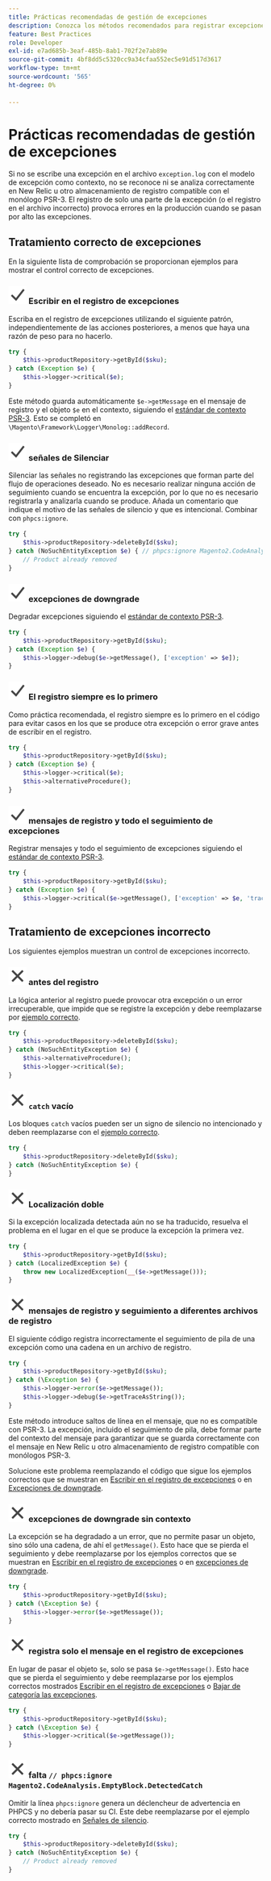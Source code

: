 ```yaml
---
title: Prácticas recomendadas de gestión de excepciones
description: Conozca los métodos recomendados para registrar excepciones al desarrollar proyectos de Adobe Commerce.
feature: Best Practices
role: Developer
exl-id: e7ad685b-3eaf-485b-8ab1-702f2e7ab89e
source-git-commit: 4bf8dd5c5320cc9a34cfaa552ec5e91d517d3617
workflow-type: tm+mt
source-wordcount: '565'
ht-degree: 0%

---
```


# Prácticas recomendadas de gestión de excepciones

Si no se escribe una excepción en el archivo `exception.log` con el modelo de excepción como contexto, no se reconoce ni se analiza correctamente en New Relic u otro almacenamiento de registro compatible con el monólogo PSR-3. El registro de solo una parte de la excepción (o el registro en el archivo incorrecto) provoca errores en la producción cuando se pasan por alto las excepciones.

## Tratamiento correcto de excepciones

En la siguiente lista de comprobación se proporcionan ejemplos para mostrar el control correcto de excepciones.

### ![correcto](../../../assets/yes.svg) Escribir en el registro de excepciones

Escriba en el registro de excepciones utilizando el siguiente patrón, independientemente de las acciones posteriores, a menos que haya una razón de peso para no hacerlo.

```php
try {
    $this->productRepository->getById($sku);
} catch (Exception $e) {
    $this->logger->critical($e);
}
```

Este método guarda automáticamente `$e->getMessage` en el mensaje de registro y el objeto `$e` en el contexto, siguiendo el [estándar de contexto PSR-3](https://www.php-fig.org/psr/psr-3/#13-context). Esto se completó en `\Magento\Framework\Logger\Monolog::addRecord`.

### ![corregir](../../../assets/yes.svg) señales de Silenciar

Silenciar las señales no registrando las excepciones que forman parte del flujo de operaciones deseado. No es necesario realizar ninguna acción de seguimiento cuando se encuentra la excepción, por lo que no es necesario registrarla y analizarla cuando se produce. Añada un comentario que indique el motivo de las señales de silencio y que es intencional. Combinar con `phpcs:ignore`.

```php
try {
    $this->productRepository->deleteById($sku);
} catch (NoSuchEntityException $e) { // phpcs:ignore Magento2.CodeAnalysis.EmptyBlock.DetectedCatch
    // Product already removed
}
```

### ![corregir](../../../assets/yes.svg) excepciones de downgrade

Degradar excepciones siguiendo el [estándar de contexto PSR-3](https://www.php-fig.org/psr/psr-3/#13-context).

```php
try {
    $this->productRepository->getById($sku);
} catch (Exception $e) {
    $this->logger->debug($e->getMessage(), ['exception' => $e]);
}
```

### ![corregir](../../../assets/yes.svg) El registro siempre es lo primero

Como práctica recomendada, el registro siempre es lo primero en el código para evitar casos en los que se produce otra excepción o error grave antes de escribir en el registro.

```php
try {
    $this->productRepository->getById($sku);
} catch (Exception $e) {
    $this->logger->critical($e);
    $this->alternativeProcedure();
}
```

### ![corregir](../../../assets/yes.svg) mensajes de registro y todo el seguimiento de excepciones

Registrar mensajes y todo el seguimiento de excepciones siguiendo el [estándar de contexto PSR-3](https://www.php-fig.org/psr/psr-3/#13-context).

```php
try {
    $this->productRepository->getById($sku);
} catch (Exception $e) {
    $this->logger->critical($e->getMessage(), ['exception' => $e, 'trace' => $e->getTrace()]);
}
```

## Tratamiento de excepciones incorrecto

Los siguientes ejemplos muestran un control de excepciones incorrecto.

### ![Lógica incorrecta](../../../assets/no.svg) antes del registro

La lógica anterior al registro puede provocar otra excepción o un error irrecuperable, que impide que se registre la excepción y debe reemplazarse por [ejemplo correcto](#logging-always-comes-first).

```php
try {
    $this->productRepository->deleteById($sku);
} catch (NoSuchEntityException $e) {
    $this->alternativeProcedure();
    $this->logger->critical($e);
}
```

### ![incorrecto](../../../assets/no.svg) `catch` vacío

Los bloques `catch` vacíos pueden ser un signo de silencio no intencionado y deben reemplazarse con el [ejemplo correcto](#mute-signals).

```php
try {
    $this->productRepository->deleteById($sku);
} catch (NoSuchEntityException $e) {
}
```

### ![incorrecta](../../../assets/no.svg) Localización doble

Si la excepción localizada detectada aún no se ha traducido, resuelva el problema en el lugar en el que se produce la excepción la primera vez.

```php
try {
    $this->productRepository->getById($sku);
} catch (LocalizedException $e) {
    throw new LocalizedException(__($e->getMessage()));
}
```

### ![incorrectos](../../../assets/no.svg) mensajes de registro y seguimiento a diferentes archivos de registro

El siguiente código registra incorrectamente el seguimiento de pila de una excepción como una cadena en un archivo de registro.

```php
try {
    $this->productRepository->getById($sku);
} catch (\Exception $e) {
    $this->logger->error($e->getMessage());
    $this->logger->debug($e->getTraceAsString());
}
```

Este método introduce saltos de línea en el mensaje, que no es compatible con PSR-3. La excepción, incluido el seguimiento de pila, debe formar parte del contexto del mensaje para garantizar que se guarda correctamente con el mensaje en New Relic u otro almacenamiento de registro compatible con monólogos PSR-3.

Solucione este problema reemplazando el código que sigue los ejemplos correctos que se muestran en [Escribir en el registro de excepciones](#write-to-the-exception-log) o en [Excepciones de downgrade](#downgrade-exceptions).

### ![incorrectas](../../../assets/no.svg) excepciones de downgrade sin contexto

La excepción se ha degradado a un error, que no permite pasar un objeto, sino sólo una cadena, de ahí el `getMessage()`. Esto hace que se pierda el seguimiento y debe reemplazarse por los ejemplos correctos que se muestran en [Escribir en el registro de excepciones](#write-to-the-exception-log) o en [excepciones de downgrade](#downgrade-exceptions).

```php
try {
    $this->productRepository->getById($sku);
} catch (\Exception $e) {
    $this->logger->error($e->getMessage());
}
```

### ![incorrecto](../../../assets/no.svg) registra solo el mensaje en el registro de excepciones

En lugar de pasar el objeto `$e`, solo se pasa `$e->getMessage()`. Esto hace que se pierda el seguimiento y debe reemplazarse por los ejemplos correctos mostrados [Escribir en el registro de excepciones](#write-to-the-exception-log) o [Bajar de categoría las excepciones](#downgrade-exceptions).

```php
try {
    $this->productRepository->getById($sku);
} catch (\Exception $e) {
    $this->logger->critical($e->getMessage());
}
```

### ![incorrecto](../../../assets/no.svg) falta `// phpcs:ignore Magento2.CodeAnalysis.EmptyBlock.DetectedCatch`

Omitir la línea `phpcs:ignore` genera un déclencheur de advertencia en PHPCS y no debería pasar su CI. Este debe reemplazarse por el ejemplo correcto mostrado en [Señales de silencio](#mute-signals).

```php
try {
    $this->productRepository->deleteById($sku);
} catch (NoSuchEntityException $e) {
    // Product already removed
}
```
